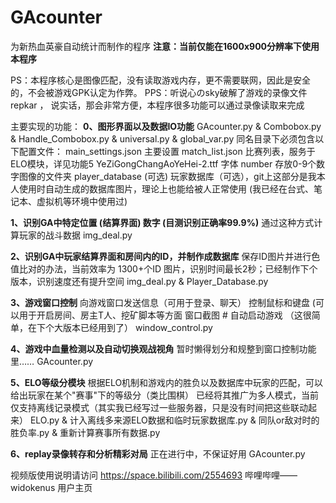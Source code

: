 # GAcounter
为新热血英豪自动统计而制作的程序
**注意：当前仅能在1600x900分辨率下使用本程序**

PS：本程序核心是图像匹配，没有读取游戏内存，更不需要联网，因此是安全的，不会被游戏GPK认定为作弊。
PPS：听说心のsky破解了游戏的录像文件 repkar ， 说实话，那会非常方便，本程序很多功能可以通过录像读取来完成


主要实现的功能：
**0、图形界面以及数据IO功能**
   GAcounter.py & Combobox.py & Handle_Combobox.py &  universal.py & global_var.py
   同名目录下必须包含以下配置文件：
   main_settings.json           主要设置
   match_list.json              比赛列表，服务于ELO模块，详见功能5
   YeZiGongChangAoYeHei-2.ttf   字体
   number                       存放0-9个数字图像的文件夹
   player_database (可选)       玩家数据库（可选），git上这部分是我本人使用时自动生成的数据库图片，理论上也能给被人正常使用 (我已经在台式、笔记本、虚拟机等环境中使用过)
   
**1、识别GA中特定位置 (结算界面) 数字 (目测识别正确率99.9%)**
    通过这种方式计算玩家的战斗数据
    img_deal.py 
    
**2、识别GA中玩家结算界面和房间内的ID，并制作成数据库**
    保存ID图片并进行色值比对的办法，当前效率为 1300+个ID 图片，识别时间最长2秒；已经制作下个版本，识别速度还有提升空间
    img_deal.py & Player_Database.py
    
**3、游戏窗口控制**
    向游戏窗口发送信息（可用于登录、聊天）
    控制鼠标和键盘 (可以用于开启房间、房主T人、挖矿脚本等方面
    窗口截图
    # 自动启动游戏 （这很简单，在下个大版本已经用到了）
    window_control.py
    
**4、游戏中血量检测以及自动切换观战视角**
    暂时懒得划分和规整到窗口控制功能里……
    GAcounter.py

**5、ELO等级分模块**
    根据ELO机制和游戏内的胜负以及数据库中玩家的匹配，可以给出玩家在某个"赛事"下的等级分（类比围棋）
    已经将其推广为多人模式，当前仅支持离线记录模式（其实我已经写过一些服务器，只是没有时间把这些联动起来）
    ELO.py & 计入离线多来源ELO数据和临时玩家数据库.py & 同队or敌对时的胜负率.py & 重新计算赛事所有数据.py

**6、replay录像转存和分析精彩对局**
    正在进行中，不保证好用
    GAcounter.py


视频版使用说明请访问 https://space.bilibili.com/2554693 哔哩哔哩——widokenus 用户主页
